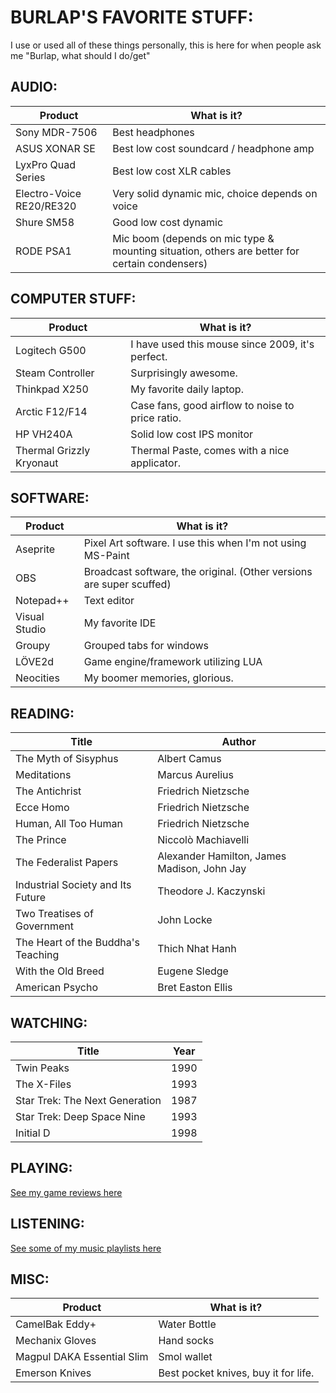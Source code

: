 # BURLAP'S FAVORITE STUFF:

I use or used all of these things personally, this is here for when people ask me "Burlap, what should I do/get"

## AUDIO:

Product       | What is it?                        |
--------------| -----------------------------------|
Sony MDR-7506 | Best headphones
ASUS XONAR SE | Best low cost soundcard / headphone amp
LyxPro Quad Series | Best low cost XLR cables
Electro-Voice RE20/RE320 | Very solid dynamic mic, choice depends on voice
Shure SM58 | Good low cost dynamic
RODE PSA1 | Mic boom (depends on mic type & mounting situation, others are better for certain condensers)

## COMPUTER STUFF:

Product       | What is it?                    |
--------------| -------------------------------|
Logitech G500 | I have used this mouse since 2009, it's perfect.
Steam Controller | Surprisingly awesome.
Thinkpad X250 | My favorite daily laptop.
Arctic F12/F14 | Case fans, good airflow to noise to price ratio.
HP VH240A | Solid low cost IPS monitor
Thermal Grizzly Kryonaut | Thermal Paste, comes with a nice applicator.

## SOFTWARE:

Product | What is it?                                 |
--------| --------------------------------------------|
Aseprite| Pixel Art software. I use this when I'm not using MS-Paint
OBS | Broadcast software, the original. (Other versions are super scuffed)
Notepad++ | Text editor
Visual Studio | My favorite IDE
Groupy | Grouped tabs for windows
LÖVE2d | Game engine/framework utilizing LUA
Neocities | My boomer memories, glorious.

## READING:

Title                | Author      |
---------------------| ------------|
The Myth of Sisyphus | 	Albert Camus
Meditations | Marcus Aurelius
The Antichrist | Friedrich Nietzsche
Ecce Homo | Friedrich Nietzsche
Human, All Too Human | Friedrich Nietzsche
The Prince | Niccolò Machiavelli
The Federalist Papers | Alexander Hamilton, James Madison, John Jay
Industrial Society and Its Future | Theodore J. Kaczynski
Two Treatises of Government | John Locke
The Heart of the Buddha's Teaching | Thich Nhat Hanh
With the Old Breed | Eugene Sledge
American Psycho | Bret Easton Ellis

## WATCHING:

Title                | Year        |
---------------------| ------------|
Twin Peaks | 1990
The X-Files | 1993
Star Trek: The Next Generation | 1987
Star Trek: Deep Space Nine | 1993
Initial D | 1998

## PLAYING:

[See my game reviews here](https://store.steampowered.com/curator/36232137-BurlapTV/)

## LISTENING:

[See some of my music playlists here](https://www.youtube.com/channel/UCtFZaidA8G-g3URGfaAh8oA/playlists)

## MISC:

Product        | What is it?                 |
---------------| ----------------------------|
CamelBak Eddy+ | Water Bottle
Mechanix Gloves | Hand socks
Magpul DAKA Essential Slim | Smol wallet
Emerson Knives | Best pocket knives, buy it for life.
